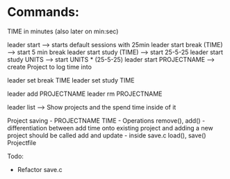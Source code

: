 # Commands:

TIME in minutes (also later on min:sec)

leader start --> starts default sessions with 25min
leader start break (TIME) --> start 5 min break
leader start study (TIME) --> start 25-5-25
leader start study UNITS --> start UNITS * (25-5-25)
leader start PROJECTNAME --> create Project to log time into

leader set break TIME 
leader set study TIME

leader add PROJECTNAME
leader rm PROJECTNAME

leader list --> Show projects and the spend time inside of it

Project saving
    - PROJECTNAME TIME
    - Operations remove(), add()
    - differentiation between add time onto existing project 
    and adding a new project
    should be called add and update
    - inside save.c load(), save() Projectfile

Todo:
+ Refactor save.c
